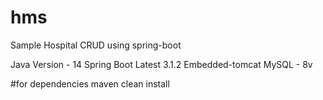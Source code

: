 # hms
Sample Hospital CRUD using spring-boot

Java Version - 14
Spring Boot Latest 3.1.2
Embedded-tomcat
MySQL - 8v

#for dependencies
maven clean install 

